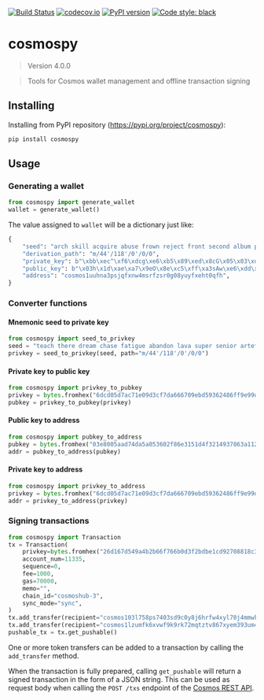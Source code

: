 [![Build Status](https://travis-ci.com/hukkinj1/cosmospy.svg?branch=master)](https://travis-ci.com/hukkinj1/cosmospy)
[![codecov.io](https://codecov.io/gh/hukkinj1/cosmospy/branch/master/graph/badge.svg)](https://codecov.io/gh/hukkinj1/cosmospy)
[![PyPI version](https://badge.fury.io/py/cosmospy.svg)](https://badge.fury.io/py/cosmospy)
[![Code style: black](https://img.shields.io/badge/code%20style-black-000000.svg)](https://github.com/psf/black)
# cosmospy

<!--- Don't edit the version line below manually. Let bump2version do it for you. -->
> Version 4.0.0

> Tools for Cosmos wallet management and offline transaction signing

## Installing
Installing from PyPI repository (https://pypi.org/project/cosmospy):
```bash
pip install cosmospy
```

## Usage

### Generating a wallet
```python
from cosmospy import generate_wallet
wallet = generate_wallet()
```
The value assigned to `wallet` will be a dictionary just like:
```python
{
    "seed": "arch skill acquire abuse frown reject front second album pizza hill slogan guess random wonder benefit industry custom green ill moral daring glow elevator",
    "derivation_path": "m/44'/118'/0'/0/0",
    "private_key": b"\xbb\xec^\xf6\xdcg\xe6\xb5\x89\xed\x8cG\x05\x03\xdf0:\xc9\x8b \x85\x8a\x14\x12\xd7\xa6a\x01\xcd\xf8\x88\x93",
    "public_key": b"\x03h\x1d\xae\xa7\x9eO\x8e\xc5\xff\xa3sAw\xe6\xdd\xc9\xb8b\x06\x0eo\xc5a%z\xe3\xff\x1e\xd2\x8e5\xe7",
    "address": "cosmos1uuhna3psjqfxnw4msrfzsr0g08yuyfxeht0qfh",
}
 ```

### Converter functions
#### Mnemonic seed to private key
```python
from cosmospy import seed_to_privkey
seed = "teach there dream chase fatigue abandon lava super senior artefact close upgrade"
privkey = seed_to_privkey(seed, path="m/44'/118'/0'/0/0")
 ```
#### Private key to public key
```python
from cosmospy import privkey_to_pubkey
privkey = bytes.fromhex("6dcd05d7ac71e09d3cf7da666709ebd59362486ff9e99db0e8bc663570515afa")
pubkey = privkey_to_pubkey(privkey)
 ```
#### Public key to address
```python
from cosmospy import pubkey_to_address
pubkey = bytes.fromhex("03e8005aad74da5a053602f86e3151d4f3214937863a11299c960c28d3609c4775")
addr = pubkey_to_address(pubkey)
 ```
#### Private key to address
```python
from cosmospy import privkey_to_address
privkey = bytes.fromhex("6dcd05d7ac71e09d3cf7da666709ebd59362486ff9e99db0e8bc663570515afa")
addr = privkey_to_address(privkey)
 ```

### Signing transactions
```python
from cosmospy import Transaction
tx = Transaction(
    privkey=bytes.fromhex("26d167d549a4b2b66f766b0d3f2bdbe1cd92708818c338ff453abde316a2bd59"),
    account_num=11335,
    sequence=0,
    fee=1000,
    gas=70000,
    memo="",
    chain_id="cosmoshub-3",
    sync_mode="sync",
)
tx.add_transfer(recipient="cosmos103l758ps7403sd9c0y8j6hrfw4xyl70j4mmwkf", amount=387000)
tx.add_transfer(recipient="cosmos1lzumfk6xvwf9k9rk72mqtztv867xyem393um48", amount=123)
pushable_tx = tx.get_pushable()
```
One or more token transfers can be added to a transaction by calling the `add_transfer` method.

When the transaction is fully prepared, calling `get_pushable` will return a signed transaction in the form of a JSON string. This can be used as request body when calling the `POST /txs` endpoint of the [Cosmos REST API](https://cosmos.network/rpc).
